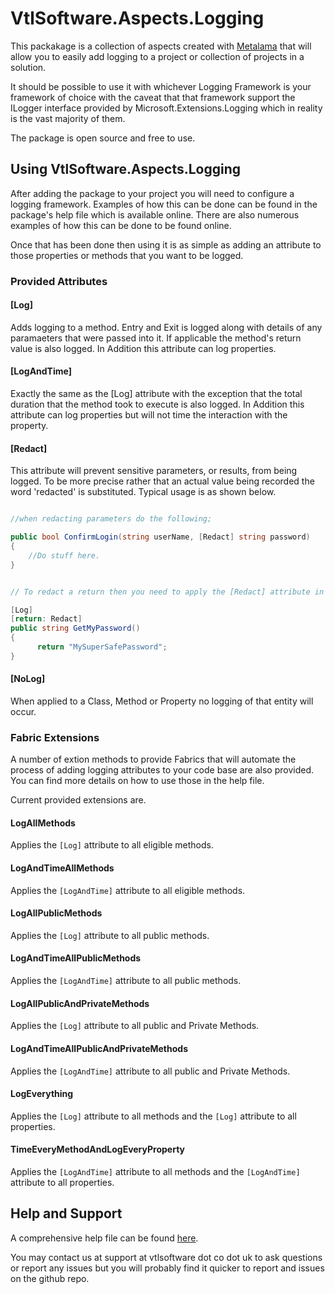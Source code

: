 # VtlSoftware.Aspects.Logging

This packakage is a collection of aspects created with [Metalama](https://www.postsharp.net/metalama) that will allow you to easily add logging to a project or collection of projects in a solution.

It should be possible to use it with whichever Logging Framework is your framework of choice with the caveat that that framework support the ILogger interface provided by Microsoft.Extensions.Logging which in reality is the vast majority of them.

The package is open source and free to use.


## Using VtlSoftware.Aspects.Logging

After adding the package to your project you will need to configure a logging framework. Examples of how this can be done can be found in the package's help file which is available online.  There are also numerous examples of how this can be done to be found online.

Once that has been done then using it is as simple as adding an attribute to those properties or methods that you want to be logged.



### Provided Attributes

#### [Log]

Adds logging to a method.  Entry and Exit is logged along with details of any paramaeters that were passed into it.
If applicable the method's return value is also logged. In Addition this attribute can log properties.

#### [LogAndTime]

Exactly the same as the [Log] attribute with the exception that the total duration that the method took to execute is also logged.
In Addition this attribute can log properties but will not time the interaction with the property.


#### [Redact]

This attribute will prevent sensitive parameters, or results, from being logged.  To be more precise rather that an actual value being recorded the word 'redacted' is substituted. Typical usage is as shown below.

```c#

//when redacting parameters do the following;

public bool ConfirmLogin(string userName, [Redact] string password)
{
	//Do stuff here.
}


// To redact a return then you need to apply the [Redact] attribute in the following way;

[Log]
[return: Redact]
public string GetMyPassword()
{
      return "MySuperSafePassword";
}


```


#### [NoLog]

When applied to a Class, Method or Property no logging of that entity will occur.


### Fabric Extensions

A number of extion methods to provide Fabrics that will automate the process of adding logging attributes to your code base are also provided.  You can find more details on how to use those in the help file.


Current provided extensions are.

#### LogAllMethods

Applies the ```[Log]``` attribute to all eligible methods.

#### LogAndTimeAllMethods

Applies the ```[LogAndTime]``` attribute to all eligible methods.

#### LogAllPublicMethods

Applies the ```[Log]``` attribute to all public methods.

#### LogAndTimeAllPublicMethods

Applies the ```[LogAndTime]``` attribute to all public methods.

#### LogAllPublicAndPrivateMethods

Applies the ```[Log]``` attribute to all public and Private Methods.

#### LogAndTimeAllPublicAndPrivateMethods

Applies the ```[LogAndTime]``` attribute to all public and Private Methods.

#### LogEverything

Applies the ```[Log]``` attribute to all methods and the ```[Log]``` attribute to all properties.

#### TimeEveryMethodAndLogEveryProperty

Applies the ```[LogAndTime]``` attribute to all methods and the ```[LogAndTime]``` attribute to all properties.


## Help and Support

A comprehensive help file can be found [here](https://vtlsoftware.co.uk/aspectdocs/Introduction.html).

You may contact us at support at vtlsoftware dot co dot uk to ask questions or report any issues but you will probably find it quicker to report and issues on the github repo. 